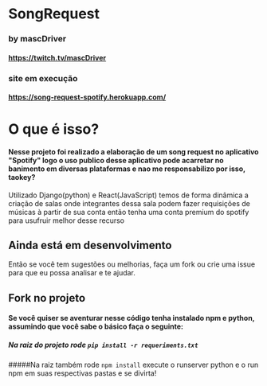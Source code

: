 # SongRequest
### by mascDriver
#### https://twitch.tv/mascDriver


### site em execução
#### https://song-request-spotify.herokuapp.com/
# O que é isso?
#### Nesse projeto foi realizado a elaboração de um song request no aplicativo "Spotify" logo o uso publico desse aplicativo pode acarretar no banimento em diversas plataformas e nao me responsabilizo por isso, taokey?
Utilizado Django(python) e React(JavaScript) temos de forma dinâmica a criação de salas onde integrantes dessa sala podem fazer requisições de músicas à partir de sua conta então tenha uma conta premium do spotify para usufruir melhor desse recurso


## Ainda está em desenvolvimento 
Então se você tem sugestões ou melhorias, faça um fork ou crie uma issue para que eu possa analisar e te ajudar.

## Fork no projeto
#### Se você quiser se aventurar nesse código tenha instalado npm e python, assumindo que você sabe o básico faça o seguinte:
##### Na raiz do projeto rode `pip install -r requeriments.txt`
#####Na raiz também rode  `npm install`
execute o runserver python e o run npm em suas respectivas pastas e se divirta!